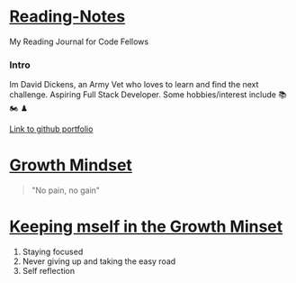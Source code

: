 # <ins>Reading-Notes</ins>

My Reading Journal for Code Fellows

### **Intro**

Im David Dickens, an Army Vet who loves to learn and find the next challenge. Aspiring Full Stack Developer. Some hobbies/interest include 📚 🏍️ ♟️

[Link to github portfolio](https://github.com/DavidDickens)

# <ins>Growth Mindset</ins>

> "No pain, no gain"

# <ins>Keeping mself in the Growth Minset</ins>

 1. Staying focused
 2. Never giving up and taking the easy road
 3. Self reflection


